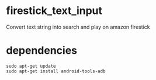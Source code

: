 # firestick_text_input
Convert text string into search and play on amazon firestick

# dependencies

```
sudo apt-get update
sudo apt-get install android-tools-adb
```
